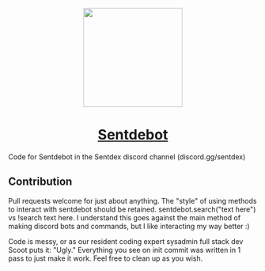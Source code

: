 <p align="center"><img src="https://cdn.discordapp.com/avatars/499921685051342848/7543a42f054447cf385802187bd695ab.png?size=256" height=200 /></p>
<a href="https://discord.gg/sentdex"><h1 align="center">Sentdebot</h1></a>

Code for Sentdebot in the Sentdex discord channel (discord.gg/sentdex)

## Contribution

Pull requests welcome for just about anything.
The "style" of using methods to interact with sentdebot should be retained.
sentdebot.search("text here") vs !search text here.
I understand this goes against the main method of making discord bots and commands, but I like interacting my way better :)

Code is messy, or as our resident coding expert sysadmin full stack dev Scoot puts it: "Ugly."
Everything you see on init commit was written in 1 pass to just make it work. Feel free to clean up as you wish.
